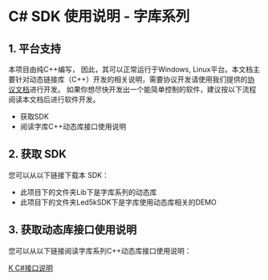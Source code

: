 # C# SDK 使用说明 - 字库系列

## 1. 平台支持

本项目由纯C++编写， 因此，其可以正常运行于Windows, Linux平台。本文档主要针对动态链接库（C++）开发的相关说明，需要协议开发请使用我们提供的[协议文档](http://judy2gong.gitee.io/docblog/zh/k/potocol/)进行开发。
如果你想尽快开发出一个能简单控制的软件，建议按以下流程阅读本文档后进行软件开发。



- 获取SDK
- 阅读字库C++动态库接口使用说明

## 2. 获取 SDK

您可以从以下链接下载本 SDK：

- 此项目下的文件夹Lib下是字库系列的动态库
- 此项目下的文件夹Led5kSDK下是字库使用动态库相关的DEMO

## 3. 获取动态库接口使用说明

您可以从以下链接阅读字库系列C++动态库接口使用说明：

[K C#接口说明](http://onbondocs.gitee.io/k.cpp.docs)